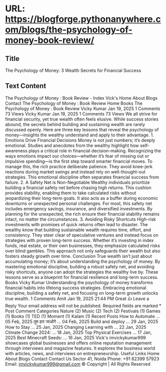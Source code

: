 # URL: https://blogforge.pythonanywhere.com/blogs/the-psychology-of-money-book-review/

## Title

The Psychology of Money: 3 Wealth Secrets for Financial Success

## Text Content

The Psychology of Money : Book Review - Index Vick's Home About Blogs Contact The Psychology of Money : Book Review Home Books The Psychology of Money : Book Review Vicky Kumar Jan 19, 2025 1 Comments 73 Views Vicky Kumar Jan 19, 2025 1 Comments 73 Views We all strive for financial security, yet true wealth often feels elusive. While success stories abound, the secrets behind building and sustaining wealth are rarely discussed openly. Here are three key lessons that reveal the psychology of money—insights the wealthy understand and apply to their advantage. 1. Emotions Drive Financial Decisions Money is not just numbers; it’s deeply emotional. Studies and anecdotes from the wealthy highlight how self-awareness plays a critical role in financial decision-making. Recognizing the ways emotions impact our choices—whether it’s fear of missing out or impulsive spending—is the first step toward smarter financial moves. To manage this, the rich practice deliberate patience. They avoid knee-jerk reactions during market swings and instead rely on well-thought-out strategies. This emotional discipline often separates financial success from failure. 2. A Safety Net is Non-Negotiable Wealthy individuals prioritize building a financial safety net before chasing high returns. This cushion provides stability, enabling them to take calculated risks without jeopardizing their long-term goals. It also acts as a buffer during economic downturns or unexpected personal challenges. For most, this safety net includes emergency savings, insurance, and diversified investments. By planning for the unexpected, the rich ensure their financial stability remains intact, no matter the circumstances. 3. Avoiding Risky Shortcuts High-risk investments with promises of quick returns often lead to disaster. The wealthy know that building sustainable wealth requires time, effort, and consistency. They steer clear of speculative ventures and instead focus on strategies with proven long-term success. Whether it’s investing in index funds, real estate, or their own businesses, they emphasize calculated risks over blind gambles. This approach not only safeguards their wealth but also fosters steady growth over time. Conclusion True wealth isn’t just about accumulating money; it’s about understanding the psychology of money. By mastering emotional discipline, building a robust safety net, and avoiding risky shortcuts, anyone can adopt the strategies the wealthy live by. These lessons serve as a blueprint for financial resilience and long-term success. Books Vicky Kumar Understanding the psychology of money transforms financial habits into lifelong success strategies. Embracing emotional discipline, building a safety net, and focusing on long-term growth unlocks true wealth. 1 Comments Amit Jan 19, 2025 21:44 PM Great 👍 Leave a Reply Your email address will not be published. Required fields are marked * Post Comment Categories Nature (2) Music (2) Tech (2) Festivals (1) Games (1) Books (1) TED (1) Moment (1) Kalam (1) Recent Posts How to Automate … 05 Feb, 2025 तुम हार जाओगे … 04 Feb, 2025 Build and deploy … 29 Jan, 2025 How to Stay … 25 Jan, 2025 Changing Learning with … 22 Jan, 2025 Climate Change 2024: … 18 Jan, 2025 Top Physical Exercises … 17 Jan, 2025 Best Minecraft Seeds: … 16 Jan, 2025 Vick's imvickykumar999 showcases global businesses and offers online reputation management through interviews and magazine features. It explores the business world with articles, news, and interviews on entrepreneurship. Useful Links Home About Blogs Contact Contact Us Sector 41, Noida Phone: +91 82399 57923 Email: imvickykumar999@gmail.com © Copyright | All Rights Reserved

